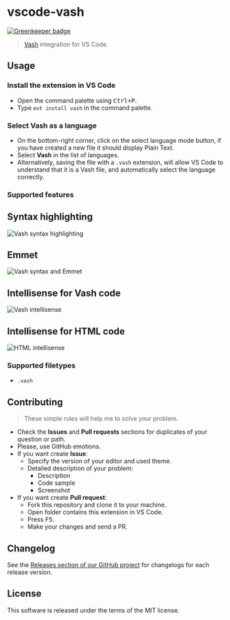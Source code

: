 # vscode-vash

[![Greenkeeper badge](https://badges.greenkeeper.io/mrmlnc/vscode-vash.svg)](https://greenkeeper.io/)

> [Vash](https://github.com/kirbysayshi/vash) integration for VS Code.

## Usage

### Install the extension in VS Code

  * Open the command palette using <kbd>Ctrl+P</kbd>.
  * Type `ext install vash` in the command palette.

### Select **Vash** as a language

  * On the bottom-right corner, click on the select language mode button, if you have created a new file it should display Plain Text.
  * Select **Vash** in the list of languages.
  * Alternatively, saving the file with a `.vash` extension, will allow VS Code to understand that it is a Vash file, and automatically select the language correctly.

### Supported features

## Syntax highlighting

![Vash syntax highlighting](https://cloud.githubusercontent.com/assets/7034281/18608973/99fc9eca-7cff-11e6-9149-2ae2a2dd77c2.png)

## Emmet

![Vash syntax and Emmet](https://cloud.githubusercontent.com/assets/7034281/18608989/c6fcb248-7cff-11e6-9532-d6d5d7f89228.gif)

## Intellisense for Vash code

![Vash intellisense](https://cloud.githubusercontent.com/assets/7034281/18609009/1c0d9b1c-7d00-11e6-96ad-d55b8ded506a.gif)

## Intellisense for HTML code

![HTML intellisense](https://cloud.githubusercontent.com/assets/7034281/18609017/41b8d70a-7d00-11e6-9407-c7c66a84f770.gif)

### Supported filetypes

  * `.vash`

## Contributing

> These simple rules will help me to solve your problem.

  * Check the **Issues** and **Pull requests** sections for duplicates of your question or path.
  * Please, use GitHub emotions.
  * If you want create **Issue**:
    * Specify the version of your editor and used theme.
    * Detailed description of your problem:
      * Description
      * Code sample
      * Screenshot
  * If you want create **Pull request**:
    * Fork this repository and clone it to your machine.
    * Open folder contains this extension in VS Code.
    * Press <kbd>F5</kbd>.
    * Make your changes and send a PR.

## Changelog

See the [Releases section of our GitHub project](https://github.com/mrmlnc/vscode-vash/releases) for changelogs for each release version.

## License

This software is released under the terms of the MIT license.
